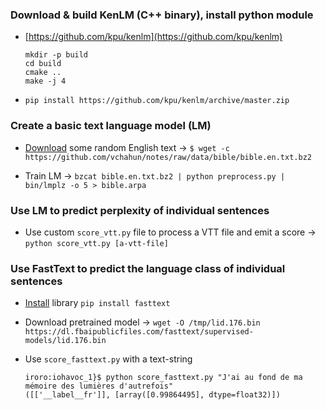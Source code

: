 
### Download & build KenLM (C++ binary), install python module
 * [https://github.com/kpu/kenlm](https://github.com/kpu/kenlm)
	
	```
	mkdir -p build
	cd build
	cmake ..
	make -j 4
	```
 * `pip install https://github.com/kpu/kenlm/archive/master.zip`


### Create a basic text language model (LM)
 * [Download](https://github.com/kmario23/KenLM-training) some random English text &rarr; `$ wget -c https://github.com/vchahun/notes/raw/data/bible/bible.en.txt.bz2
`

 * Train LM &rarr; `bzcat bible.en.txt.bz2 | python preprocess.py | bin/lmplz -o 5 > bible.arpa`

 
### Use LM to predict perplexity of individual sentences
 * Use custom `score_vtt.py` file to process a VTT file and emit a score &rarr; `python score_vtt.py [a-vtt-file]`
 
 
### Use FastText to predict the language class of individual sentences
 * [Install](https://amitness.com/2019/07/identify-text-language-python) library `pip install fasttext`

 * Download pretrained model &rarr; `wget -O /tmp/lid.176.bin https://dl.fbaipublicfiles.com/fasttext/supervised-models/lid.176.bin`

 * Use `score_fasttext.py` with a text-string
 	
 	```
 	iroro:iohavoc_1}$ python score_fasttext.py "J'ai au fond de ma mémoire des lumières d'autrefois"
	([['__label__fr']], [array([0.99864495], dtype=float32)])
	```

 